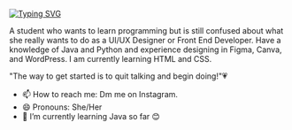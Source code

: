 [![Typing SVG](https://readme-typing-svg.demolab.com?font=Ubuntu&pause=1000&color=0689D2&width=435&lines=Hey%2C+there+hooman!+%F0%9F%91%8B;I'm+Krystal+%F0%9F%98%8A;Nice+meeting+you+all!+%E2%9D%A4%EF%B8%8F)](https://git.io/typing-svg)

A student who wants to learn programming but is still confused
about what she really wants to do as a UI/UX Designer or Front End Developer. Have a knowledge of Java and Python and experience
designing in Figma, Canva, and WordPress. I am currently learning HTML and CSS.

"The way to get started is to quit talking and begin doing!"💗

- 📫 How to reach me: Dm me on Instagram.
- 😄 Pronouns: She/Her
- 🌱 I’m currently learning Java so far 😊

<!--
**Aeshenn/Aeshenn** is a ✨ _special_ ✨ repository because its `README.md` (this file) appears on your GitHub profile.

Here are some ideas to get you started:

- 🔭 I’m currently working on ...
- 🌱 I’m currently learning ...
- 👯 I’m looking to collaborate on ...
- 🤔 I’m looking for help with ...
- 💬 Ask me about ...
- 📫 How to reach me: ...
- 😄 Pronouns: ...
- ⚡ Fun fact: ...
-->
